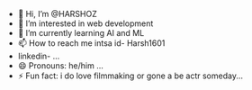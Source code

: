 - 👋 Hi, I’m @HARSHOZ
- 👀 I’m interested in web development
- 🌱 I’m currently learning AI and ML
- 📫 How to reach me intsa id- Harsh1601
- linkedin- ...
- 😄 Pronouns: he/him ...
- ⚡ Fun fact: i do love filmmaking or gone a be actr someday...

<!---
HARSHOZ/HARSHOZ is a ✨ special ✨ repository because its `README.md` (this file) appears on your GitHub profile.
You can click the Preview link to take a look at your changes.
--->
